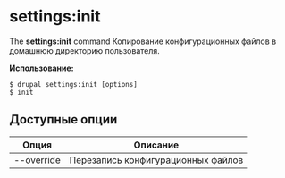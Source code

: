 # settings:init
The **settings:init** command Копирование конфигурационных файлов в домашнюю директорию пользователя.

**Использование:**
```
$ drupal settings:init [options] 
$ init  
```

## Доступные опции
Опция | Описание
-------|-------------
--override | Перезапись конфигурационных файлов
